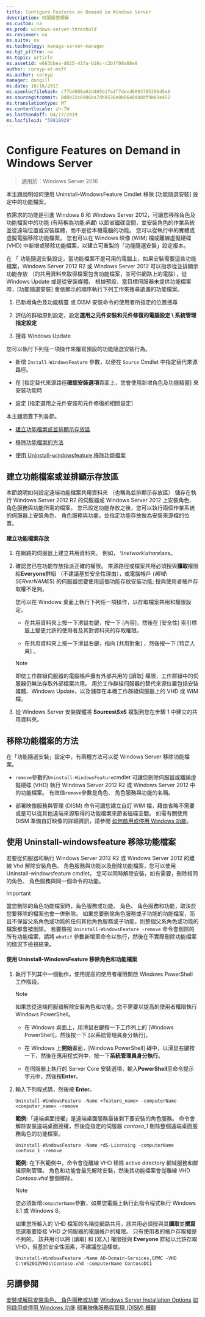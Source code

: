 ```yaml
---
title: Configure Features on Demand in Windows Server
description: 伺服器管理員
ms.custom: na
ms.prod: windows-server-threshold
ms.reviewer: na
ms.suite: na
ms.technology: manage-server-manager
ms.tgt_pltfrm: na
ms.topic: article
ms.assetid: e663bbea-d025-41fa-b16c-c2bff00a88e8
author: coreyp-at-msft
ms.author: coreyp
manager: dongill
ms.date: 10/16/2017
ms.openlocfilehash: c77bd088a02d405b17a4f7decd6093785296d5e8
ms.sourcegitcommit: 0d0b32c8986ba7db9536e0b8648d4ddf9b03e452
ms.translationtype: MT
ms.contentlocale: zh-TW
ms.lasthandoff: 04/17/2019
ms.locfileid: "59818929"
---
```

# <a name="configure-features-on-demand-in-windows-server"></a>Configure Features on Demand in Windows Server

>適用於：Windows Server 2016

本主題說明如何使用 Uninstall-WindowsFeature Cmdlet 移除 [功能隨選安裝] 設定中的功能檔案。

依需求的功能是引進 Windows 8 和 Windows Server 2012，可讓您移除角色及功能檔案中的功能 (有時稱為功能*承載*) 以節省磁碟空間，並安裝角色的作業系統並從遠端位置或安裝媒體，而不是從本機電腦的功能。 您可以從執行中的實體或虛擬電腦移除功能檔案。 您也可以在 Windows 映像 (WIM) 檔或離線虛擬硬碟 (VHD) 中新增或移除功能檔案，以建立可重製的「功能隨選安裝」設定複本。

在 「 功能隨選安裝設定，當功能檔案不是可用的電腦上，如果安裝需要這些功能檔案，Windows Server 2012 R2 或 Windows Server 2012 可以指示從並排顯示功能存放 （的共用資料夾取得檔案包含功能檔案，並可供網路上的電腦），從 Windows Update 或是從安裝媒體。 根據預設，當目標伺服器未提供功能檔案時，[功能隨選安裝] 會依顯示的順序執行下列工作來搜尋遺漏的功能檔案。

1.  已新增角色及功能精靈 或 DISM 安裝命令的使用者所指定的位置搜尋

2.  評估的群組原則設定，設定**選用之元件安裝和元件修復的電腦設定 \ 系統管理指定設定**

3.  搜尋 Windows Update

您可以執行下列任一項操作來覆寫預設的功能隨選安裝行為。

-   新增 `Install-WindowsFeature` 參數，以便在 `Source` Cmdlet 中指定替代來源路徑。

-   在 [指定替代來源路徑**確認安裝選項**頁面上，您會使用新增角色及功能精靈] 來安裝功能時

-   設定 [指定選用之元件安裝和元件修復的相關設定] 

本主題涵蓋下列各節。

-   [建立功能檔案或並排顯示存放區](#BKMK_store)

-   [移除功能檔案的方法](#BKMK_methods)

-   [使用 Uninstall-windowsfeature 移除功能檔案](#BKMK_remove)

## <a name="BKMK_store"></a>建立功能檔案或並排顯示存放區
本節說明如何設定遠端功能檔案共用資料夾 （也稱為並排顯示存放區） 儲存在執行 Windows Server 2012 R2 的伺服器或 Windows Server 2012 上安裝角色、 角色服務與功能所需的檔案。 您已設定功能存放之後，您可以執行兩個作業系統的伺服器上安裝角色、 角色服務與功能，並指定功能存放做為安裝來源檔的位置。

#### <a name="to-create-a-feature-file-store"></a>建立功能檔案存放

1.  在網路的伺服器上建立共用資料夾。 例如，  *\\\network\share\sxs*。

2.  確認您已在功能存放指派正確的權限。 來源路徑或檔案共用必須授與**讀取**權限給**Everyone**群組 （不建議基於安全性理由），或電腦帳戶 (*網域*\\ *SERverNAME*$) 的伺服器想要使用這個功能存放安裝功能; 授與使用者帳戶存取權不足夠。

    您可以在 Windows 桌面上執行下列任一項操作，以存取檔案共用和權限設定。

    -   在共用資料夾上按一下滑鼠右鍵，按一下 [內容]，然後在 [安全性] 索引標籤上變更允許的使用者及其對資料夾的存取權限。

    -   在共用資料夾上按一下滑鼠右鍵，指向 [共用對象] ，然後按一下 [特定人員] 。

    > [!NOTE]
    > 即使工作群組伺服器的電腦帳戶擁有外部共用的 [讀取]  權限，工作群組中的伺服器仍無法存取外部檔案共用。 用於工作群組伺服器的替代來源位置包括安裝媒體、Windows Update，以及儲存在本機工作群組伺服器上的 VHD 或 WIM 檔。

3.  從 Windows Server 安裝媒體將 **Sources\SxS** 複製到您在步驟 1 中建立的共用資料夾。

## <a name="BKMK_methods"></a>移除功能檔案的方法
在「功能隨選安裝」設定中，有兩種方法可以從 Windows Server 移除功能檔案。

-   `remove`參數的`Uninstall-WindowsFeature`cmdlet 可讓您刪除伺服器或離線虛擬硬碟 (VHD) 執行 Windows Server 2012 R2 或 Windows Server 2012 中的功能檔案。 有效值`remove`參數是角色、 角色服務與功能的名稱。

-   部署映像服務與管理 (DISM) 命令可讓您建立自訂 WIM 檔，藉由省略不需要或是可以從其他遠端來源取得的功能檔案來節省磁碟空間。 如需有關使用 DISM 準備自訂映像的詳細資訊，請參閱 [如何啟用或停用 Windows 功能](https://technet.microsoft.com/library/hh824822.aspx)。

## <a name="BKMK_remove"></a>使用 Uninstall-windowsfeature 移除功能檔案
若要從伺服器和執行 Windows Server 2012 R2 或 Windows Server 2012 的離線 Vhd 解除安裝角色、 角色服務與功能以及刪除功能檔案，您可以使用 Uninstall-windowsfeature cmdlet。 您可以同時解除安裝，如有需要，刪除相同的角色、 角色服務與同一個命令的功能。

> [!IMPORTANT]
> 當您刪除的角色功能檔案時，角色服務或功能、 角色、 角色服務和功能，取決於您要移除的檔案也會一併刪除。 如果您要刪除角色服務或子功能的功能檔案，而且不保留父系角色或功能的任何其他角色服務或子功能，則整個父系角色或功能的檔案都會被刪除。 若要檢視 `Uninstall-WindowsFeature -remove` 命令會刪除的所有功能檔案，請將 `whatif` 參數新增至命令以執行，然後在不實際刪除功能檔案的情況下檢視結果。

#### <a name="to-remove-role-and-feature-files-by-using-uninstall-windowsfeature"></a>使用 Uninstall-WindowsFeature 移除角色和功能檔案

1.  執行下列其中一個動作，使用提高的使用者權限開啟 Windows PowerShell 工作階段。

    > [!NOTE]
    > 如果您從遠端伺服器解除安裝角色和功能，您不需要以提高的使用者權限執行 Windows PowerShell。

    -   在 Windows 桌面上，用滑鼠右鍵按一下工作列上的 [Windows PowerShell]，然後按一下 [以系統管理員身分執行]。

    -   在 Windows 上**開始**畫面，[Windows PowerShell] 磚中，以滑鼠右鍵按一下，然後在應用程式列中，按一下**系統管理員身分執行**。

    -   在伺服器上執行的 Server Core 安裝選項，輸入**PowerShell**至命令提示字元中，然後按**Enter**。

2.  輸入下列程式碼，然後按 **Enter**。

    ```
    Uninstall-WindowsFeature -Name <feature_name> -computerName <computer_name> -remove
    ```

    **範例:**「遠端桌面授權」是遠端桌面服務最後剩下要安裝的角色服務。 命令會解除安裝遠端桌面授權，然後從指定的伺服器 *contoso_1* 刪除整個遠端桌面服務角色的功能檔案。

    ```
    Uninstall-WindowsFeature -Name rdS-Licensing -computerName contoso_1 -remove
    ```

    **範例:** 在下列範例中，命令會從離線 VHD 移除 active directory 網域服務和群組原則管理。 角色和功能會最先解除安裝，然後其功能檔案會從離線 VHD *Contoso.vhd* 整個移除。

    > [!NOTE]
    > 您必須新增`computerName`參數，如果您電腦上執行此指令程式執行 Windows 8.1 或 Windows 8。
    > 
    > 如果您所輸入的 VHD 檔案的名稱從網路共用，該共用必須授與其**讀取**並**撰寫**您選取要掛接 VHD 之伺服器的電腦帳戶的權限。 只有使用者的帳戶存取權是不夠的。 該共用可以將 [讀取]  和 [寫入]  權限授與 **Everyone** 群組以允許存取 VHD，但基於安全性因素，不建議您這樣做。

    ```
    Uninstall-WindowsFeature -Name AD-Domain-Services,GPMC -VHD C:\WS2012VHDs\Contoso.vhd -computerName ContosoDC1
    ```

## <a name="see-also"></a>另請參閱
[安裝或解除安裝角色、 角色服務或功能](install-or-uninstall-roles-role-services-or-features.md)
[Windows Server Installation Options](https://technet.microsoft.com/library/hh831786.aspx)
[如何啟用或停用 Windows 功能](https://technet.microsoft.com/library/hh824822.aspx)
[部署映像服務與管理 (DISM) 概觀](https://technet.microsoft.com/library/hh825236.aspx)



